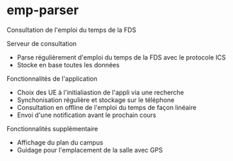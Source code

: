 # emp-parser

Consultation de l'emploi du temps de la FDS

Serveur de consultation
- Parse régulièrement d'emploi du temps de la FDS avec le protocole ICS
- Stocke en base toutes les données

Fonctionnalités de l'application
- Choix des UE à l'initialiastion de l'appli via une recherche
- Synchonisation régulière et stockage sur le téléphone
- Consultation en offline de l'emploi du temps de façon linéaire
- Envoi d'une notification avant le prochain cours

Fonctionnalités supplémentaire
- Affichage du plan du campus
- Guidage pour l'emplacement de la salle avec GPS
